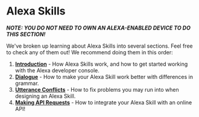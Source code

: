 
# Alexa Skills

***NOTE: YOU DO NOT NEED TO OWN AN ALEXA-ENABLED DEVICE TO DO THIS SECTION!***

We've broken up learning about Alexa Skills into several sections. Feel free to check any of them out! We recommend doing them in this order:

 1. [**Introduction**](https://github.com/HackBinghamton/CloudComputingWorkshop/blob/master/AlexaSkills/intro.md#introduction-to-alexa-skills) - How Alexa Skills work, and how to get started working with the Alexa developer console.
 2. [**Dialogue**](https://github.com/HackBinghamton/CloudComputingWorkshop/blob/master/AlexaSkills/Dialogue.md#dialogue) - How to make your Alexa Skill work better with differences in grammar.
 3. [**Utterance Conflicts**](https://colab.research.google.com/github/HackBinghamton/CloudComputingWorkshop/blob/master/AlexaSkills/AlexaSkillsUtteranceConflicts.ipynb) - How to fix problems you may run into when designing an Alexa Skill.
 4. [**Making API Requests**](https://colab.research.google.com/github/HackBinghamton/CloudComputingWorkshop/blob/master/AlexaSkills/AlexaSkillAPI.ipynb) - How to integrate your Alexa Skill with an online API!
